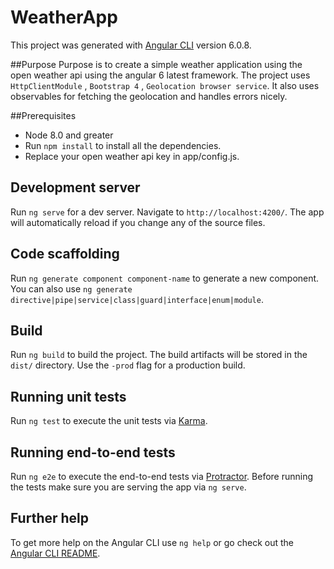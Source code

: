 # WeatherApp

This project was generated with [Angular CLI](https://github.com/angular/angular-cli) version 6.0.8.

##Purpose
Purpose is to create a simple weather application using the open weather api using the angular 6 latest framework.
The project uses `HttpClientModule` , `Bootstrap 4` , `Geolocation browser service`.
It also uses observables for fetching the geolocation and handles errors nicely.


##Prerequisites
* Node 8.0 and greater
* Run `npm install` to install all the dependencies.
* Replace your open weather api key in app/config.js.




## Development server

Run `ng serve` for a dev server. Navigate to `http://localhost:4200/`. The app will automatically reload if you change any of the source files.

## Code scaffolding

Run `ng generate component component-name` to generate a new component. You can also use `ng generate directive|pipe|service|class|guard|interface|enum|module`.

## Build

Run `ng build` to build the project. The build artifacts will be stored in the `dist/` directory. Use the `-prod` flag for a production build.

## Running unit tests

Run `ng test` to execute the unit tests via [Karma](https://karma-runner.github.io).

## Running end-to-end tests

Run `ng e2e` to execute the end-to-end tests via [Protractor](http://www.protractortest.org/).
Before running the tests make sure you are serving the app via `ng serve`.

## Further help

To get more help on the Angular CLI use `ng help` or go check out the [Angular CLI README](https://github.com/angular/angular-cli/blob/master/README.md).
